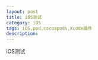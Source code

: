 ```yaml
---
layout: post
title: iOS测试
category: iOS
tags: iOS,pod,cocoapods,Xcode插件
description:
---
```


iOS测试
